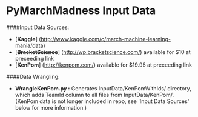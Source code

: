 PyMarchMadness Input Data
=============

####Input Data Sources:
- [**Kaggle**] (http://www.kaggle.com/c/march-machine-learning-mania/data)
- [~~**BracketScience**~~] (http://wp.bracketscience.com/) available for $10 at preceeding link
- [~~**KenPom**~~] (http://kenpom.com/) available for $19.95 at preceeding link

####Data Wrangling:
- **WrangleKenPom.py :** Generates InputData/KenPomWithIds/ directory, which adds TeamId column to all files from InputData/KenPom/. (KenPom data is not longer included in repo, see 'Input Data Sources' below for more information.)